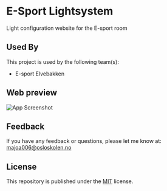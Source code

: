 # E-Sport Lightsystem

Light configuration website for the E-sport room


## Used By

This project is used by the following team(s):

- E-sport Elvebakken


## Web preview

![App Screenshot](https://cdn.discordapp.com/attachments/903758836110868551/956163449526829066/Skjermbilde_2022-03-23_kl._13.11.45.png)




## Feedback

If you have any feedback or questions, 
please let me know at: majoa006@osloskolen.no


## License

This repository is published under the [MIT](https://github.com/Markus-bit/Esport-lys/blob/main/LICENSE) license.
